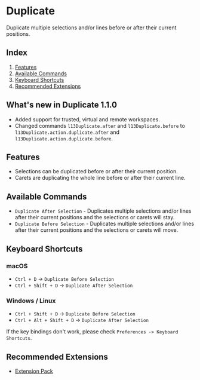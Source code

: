 # Duplicate

Duplicate multiple selections and/or lines before or after their current positions.

## Index

1. [Features](#features)
1. [Available Commands](#available-commands)
1. [Keyboard Shortcuts](#keyboard-shortcuts)
1. [Recommended Extensions](#recommended-extensions)

## What's new in Duplicate 1.1.0

- Added support for trusted, virtual and remote workspaces.
- Changed commands `l13Duplicate.after` and `l13Duplicate.before` to `l13Duplicate.action.duplicate.after` and `l13Duplicate.action.duplicate.before`.

## Features

* Selections can be duplicated before or after their current position.
* Carets are duplicating the whole line before or after their current line.

## Available Commands

* `Duplicate After Selection` - Duplicates multiple selections and/or lines after their current positions and the selections or carets will stay.
* `Duplicate Before Selection` - Duplicates multiple selections and/or lines after their current positions and the selections or carets will move.

## Keyboard Shortcuts

### macOS

* `Ctrl + D` -> `Duplicate Before Selection`
* `Ctrl + Shift + D` -> `Duplicate After Selection`

### Windows / Linux

* `Ctrl + Shift + D` -> `Duplicate Before Selection`
* `Ctrl + Alt + Shift + D` -> `Duplicate After Selection`

If the key bindings don't work, please check `Preferences -> Keyboard Shortcuts`.

## Recommended Extensions

- [Extension Pack](https://marketplace.visualstudio.com/items?itemName=L13RARY.l13-extension-pack)